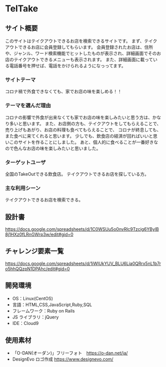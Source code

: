 # TelTake

## サイト概要

このサイトはテイクアウトできるお店を検索できるサイトです。
まず、テイクアウトできるお店に会員登録してもらいます。
会員登録されたお店は、住所や、ジャンル、ワード検索機能でヒットしたものが表示され、詳細画面でそのお店のテイクアウトできるメニューも表示されます。
また、詳細画面に載っている電話番号を押せば、電話をかけられるようになっってます。

### サイトテーマ

コロナ禍で外食できなくても、家でお店の味を楽しめる！！

### テーマを選んだ理由

コロナの影響で外食が出来なくても家でお店の味を楽しみたいと思う方は、かなり多いと思います。
また、お店側の方も、テイクアウトをしてもらえることで、売り上げもあがり、お店の料理も食べてもらえることで、
コロナが終息しても、また食べに来てくれると思います。
少しでも、飲食店の経済が回ればいいと思いこのサイトを作ることにしました。
あと、個人的に食べることが一番好きなので色んなお店の味を楽しみたいと思いました。

### ターゲットユーザ

全国のTakeOutできる飲食店。
テイクアウトできるお店を探している方。

### 主な利用シーン

テイクアウトできるお店を検索できる。

## 設計書

https://docs.google.com/spreadsheets/d/1C0WSUu5o0nvRlc9Tzcig6YBylB8j1HXz0fLRnGWrp3w/edit#gid=0

## チャレンジ要素一覧

https://docs.google.com/spreadsheets/d/1iWlUkYUV_BLU6Lia0QRrx5nL1b7ro5hhQQzpN1DPAhc/edit#gid=0

## 開発環境

- OS：Linux(CentOS)
- 言語：HTML,CSS,JavaScript,Ruby,SQL
- フレームワーク：Ruby on Rails
- JS ライブラリ：jQuery
- IDE：Cloud9

## 使用素材

- 「O-DAN(オーダン)」フリーフォト　https://o-dan.net/ja/
-  DesignEvo ロゴ作成 https://www.designevo.com/
